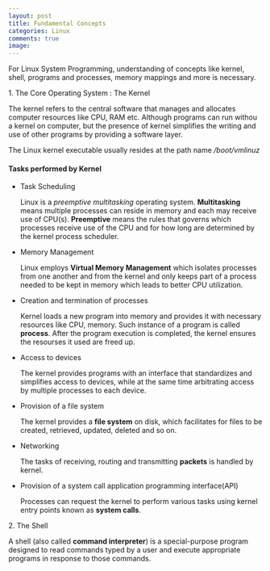 ```yaml
---
layout: post
title: Fundamental Concepts
categories: Linux
comments: true
image: 
---
```


For Linux System Programming, understanding of concepts like kernel, shell, programs and processes, memory mappings and more is necessary.

 <!--continue-->

<span class="toggle-01 underline cursor-pointer text-blue-700">1. The Core Operating System : The Kernel</span>

<div markdown="1"  class="hidden-text-01">

The kernel refers to the central software that manages and allocates computer resources like CPU, RAM etc. Although programs can run withou a kernel on computer, but the presence of kernel simplifies the writing and use of other programs by providing a software layer.

The  Linux kernel executable usually resides at the path name _/boot/vmlinuz_


#### Tasks performed by Kernel

* Task Scheduling

  Linux is a _preemptive multitasking_ operating system. **Multitasking** means multiple processes can reside in memory and each may receive use of CPU(s). **Preemptive** means the rules that governs which processes receive use of the CPU and for how long are determined by the kernel process scheduler.

* Memory Management

  Linux employs **Virtual Memory Management** which isolates processes from one another and from the kernel and only keeps part of a process needed to be kept in memory which leads to better CPU utilization.
  
* Creation and termination of processes

  Kernel loads a new program into memory and provides it with necessary resources like CPU, memory. Such instance of a program is called **process**. After the program execution is completed, the kernel ensures the resourses it used are freed up.

* Access to devices

  The kernel provides programs with an interface that standardizes and simplifies access to devices, while at the same time arbitrating access by multiple processes to each device.

* Provision of a file system

  The kernel provides a **file system** on disk, which facilitates for files to be created, retrieved, updated, deleted and so on.


* Networking

  The tasks of receiving, routing and transmitting **packets** is handled by kernel.

* Provision of a system call application programming interface(API)

  Processes can request the kernel to perform various tasks using kernel entry points known as **system calls**.

</div>


<span class="toggle-02 underline cursor-pointer text-blue-700">2. The Shell</span>

<div markdown="1"  class="hidden-text-02">

A shell (also called __command interpreter__) is a special-purpose program designed to read commands typed by a user and execute appropriate programs in response to those commands.

</div>

